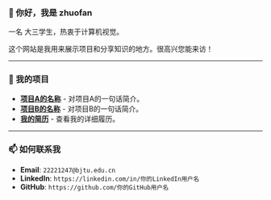 ### 👋 你好，我是 zhuofan

一名 大三学生，热衷于计算机视觉。

这个网站是我用来展示项目和分享知识的地方。很高兴您能来访！

---

### 📂 我的项目

* **[项目A的名称](这里放项目链接)** - 对项目A的一句话简介。
* **[项目B的名称](这里放项目链接)** - 对项目B的一句话简介。
* **[我的简历](这里可以放简历PDF文件的链接)** - 查看我的详细履历。

---

### 📫 如何联系我

* **Email**: `22221247@bjtu.edu.cn`
* **LinkedIn**: `https://linkedin.com/in/你的LinkedIn用户名`
* **GitHub**: `https://github.com/你的GitHub用户名`
